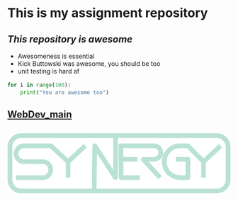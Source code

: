 # **This is my assignment repository**
## _This repository is awesome_
- Awesomeness is essential
- Kick Buttowski was awesome, you should be too
- unit testing is hard af

```python
for i in range(100):
    print("You are awesome too")
```
## [WebDev_main](https://www.youtube.com/watch?v=Nj87GEXxhjc&ab_channel=ShabbirGovernor)
![Image link](https://github.com/ris04hit/WebDev_COP/blob/main/backend/environments/static/data/Logo.png)
---
